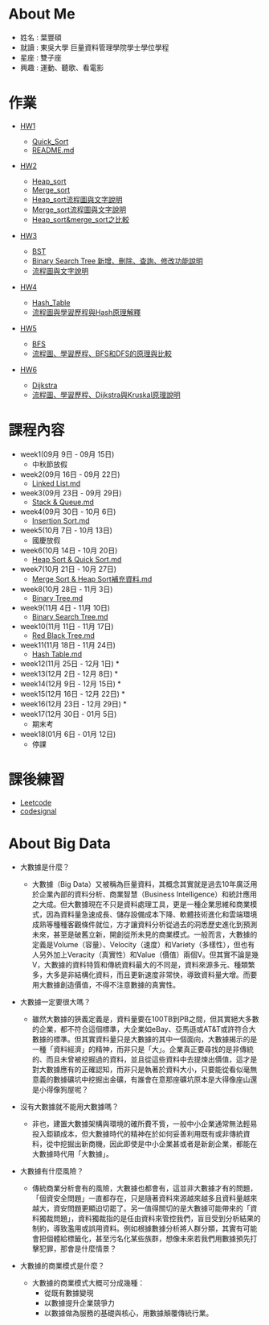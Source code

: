 # About Me
   * 姓名 : 葉豐碩
   * 就讀 : 東吳大學 巨量資料管理學院學士學位學程
   * 星座 : 雙子座
   * 興趣 : 運動、聽歌、看電影

# 作業
  * [HW1](https://github.com/eter0000/learningnotes/tree/master/HW1)
    * [Quick_Sort](https://github.com/eter0000/learningnotes/blob/master/HW1/Quick_Sort1.ipynb)
    * [README.md](https://github.com/eter0000/learningnotes/blob/master/HW1/README.md)
  * [HW2](https://github.com/eter0000/learningnotes/tree/master/HW2)
    * [Heap_sort](https://github.com/eter0000/learningnotes/blob/master/HW2/heap_sort_06170210.py)
    * [Merge_sort](https://github.com/eter0000/learningnotes/blob/master/HW2/merge_sort_06170210.py)
    * [Heap_sort流程圖與文字說明](https://github.com/eter0000/learningnotes/blob/master/HW2/Heap_Sort%E6%B5%81%E7%A8%8B%E5%9C%96%E8%88%87%E6%96%87%E5%AD%97%E8%AA%AA%E6%98%8E.md)
    * [Merge_sort流程圖與文字說明](https://github.com/eter0000/learningnotes/blob/master/HW2/Merge_Sort%E6%B5%81%E7%A8%8B%E5%9C%96%E8%88%87%E6%96%87%E5%AD%97%E8%AA%AA%E6%98%8E.md)
    * [Heap_sort&merge_sort之比較](https://github.com/eter0000/learningnotes/blob/master/HW2/Heap_sort%E8%88%87Merge_sort%E4%B9%8B%E6%AF%94%E8%BC%83.md)
  * [HW3](https://github.com/eter0000/learningnotes/tree/master/HW3)
    * [BST](https://github.com/eter0000/learningnotes/blob/master/HW3/binary_search_tree_06170210.py)
    * [Binary Search Tree 新增、刪除、查詢、修改功能說明](https://github.com/eter0000/learningnotes/blob/master/HW3/Binary%20Search%20Tree%20%E6%96%B0%E5%A2%9E%E3%80%81%E5%88%AA%E9%99%A4%E3%80%81%E6%9F%A5%E8%A9%A2%E3%80%81%E4%BF%AE%E6%94%B9%E5%8A%9F%E8%83%BD%E8%AA%AA%E6%98%8E.md)
    * [流程圖與文字說明](https://github.com/eter0000/learningnotes/blob/master/HW3/%E6%B5%81%E7%A8%8B%E5%9C%96%E8%88%87%E6%96%87%E5%AD%97%E8%AA%AA%E6%98%8E.md)
  * [HW4](https://github.com/eter0000/learningnotes/tree/master/HW4)
    * [Hash_Table](https://github.com/eter0000/learningnotes/blob/master/HW4/hash_table_06170210.py)
    * [流程圖與學習歷程與Hash原理解釋](https://github.com/eter0000/learningnotes/blob/master/HW4/%E6%B5%81%E7%A8%8B%E5%9C%96%E8%88%87%E5%AD%B8%E7%BF%92%E6%AD%B7%E7%A8%8B%E8%88%87Hash%E5%8E%9F%E7%90%86%E8%A7%A3%E9%87%8B.ipynb)
  * [HW5](https://github.com/eter0000/learningnotes/tree/master/HW5)
    * [BFS](https://github.com/eter0000/learningnotes/blob/master/HW5/BFS_06170210.py)
    * [流程圖、學習歷程、BFS和DFS的原理與比較](https://github.com/eter0000/learningnotes/blob/master/HW5/%E6%B5%81%E7%A8%8B%E5%9C%96%E3%80%81%E5%AD%B8%E7%BF%92%E6%AD%B7%E7%A8%8B%E3%80%81BFS%E5%92%8CDFS%E7%9A%84%E5%8E%9F%E7%90%86%E8%88%87%E6%AF%94%E8%BC%83.ipynb)

  * [HW6](https://github.com/eter0000/learningnotes/tree/master/HW6)
    * [Dijkstra](https://github.com/eter0000/learningnotes/blob/master/HW6/Dijkstra_06170210.py)
    * [流程圖、學習歷程、Dijkstra與Kruskal原理說明](https://github.com/eter0000/learningnotes/blob/master/HW6/%E6%B5%81%E7%A8%8B%E5%9C%96%E3%80%81%E5%AD%B8%E7%BF%92%E6%AD%B7%E7%A8%8B%E3%80%81Dijkstra%E8%88%87Kruskal%E5%8E%9F%E7%90%86%E8%AA%AA%E6%98%8E.ipynb)
  
# 課程內容
  * week1(09月 9日 - 09月 15日)
    * 中秋節放假
  * week2(09月 16日 - 09月 22日)
    * [Linked List.md](https://github.com/eter0000/learningnotes/blob/master/Week/week2.md)
  * week3(09月 23日 - 09月 29日)
    * [Stack & Queue.md](https://github.com/eter0000/learningnotes/blob/master/Week/week3.md)
  * week4(09月 30日 - 10月 6日)
    * [Insertion Sort.md](https://github.com/eter0000/learningnotes/blob/master/Week/week4.md)
  * week5(10月 7日 - 10月 13日)
    * 國慶放假
  * week6(10月 14日 - 10月 20日)
    * [Heap Sort & Quick Sort.md](https://github.com/eter0000/learningnotes/blob/master/Week/week6.md)
  * week7(10月 21日 - 10月 27日)
    * [Merge Sort & Heap Sort補充資料.md](https://github.com/eter0000/learningnotes/blob/master/Week/week7.md)
  * week8(10月 28日 - 11月 3日)
    * [Binary Tree.md](https://github.com/eter0000/learningnotes/blob/master/Week/week8.md)
  * week9(11月 4日 - 11月 10日)
    * [Binary Search Tree.md](https://github.com/eter0000/learningnotes/blob/master/Week/week9.md)
  * week10(11月 11日 - 11月 17日)
    * [Red Black Tree.md](https://github.com/eter0000/learningnotes/blob/master/Week/week10.md)
  * week11(11月 18日 - 11月 24日)
    * [Hash Table.md](https://github.com/eter0000/learningnotes/blob/master/Week/week11.md)
  * week12(11月 25日 - 12月 1日)
    * 
  * week13(12月 2日 - 12月 8日)
    * 
  * week14(12月 9日 - 12月 15日)
    * 
  * week15(12月 16日 - 12月 22日)
    * 
  * week16(12月 23日 - 12月 29日)
    * 
  * week17(12月 30日 - 01月 5日)
    * 期末考
  * week18(01月 6日 - 01月 12日)
    * 停課
  
  
  
  # 課後練習
  * [Leetcode](https://github.com/eter0000/learningnotes/tree/master/Leetcode)
  * [codesignal](https://github.com/eter0000/learningnotes/tree/master/codesignal)

  
# About Big Data 
   * 大數據是什麼？
      * 大數據（Big Data）又被稱為巨量資料，其概念其實就是過去10年廣泛用於企業內部的資料分析、商業智慧（Business Intelligence）和統計應用之大成。但大數據現在不只是資料處理工具，更是一種企業思維和商業模式，因為資料量急速成長、儲存設備成本下降、軟體技術進化和雲端環境成熟等種種客觀條件就位，方才讓資料分析從過去的洞悉歷史進化到預測未來，甚至是破舊立新，開創從所未見的商業模式。一般而言，大數據的定義是Volume（容量）、Velocity（速度）和Variety（多樣性），但也有人另外加上Veracity（真實性）和Value（價值）兩個V。但其實不論是幾V，大數據的資料特質和傳統資料最大的不同是，資料來源多元、種類繁多，大多是非結構化資料，而且更新速度非常快，導致資料量大增。而要用大數據創造價值，不得不注意數據的真實性。

   * 大數據一定要很大嗎？
      * 雖然大數據的狹義定義是，資料量要在100TB到PB之間，但其實絕大多數的企業，都不符合這個標準，大企業如eBay、亞馬遜或AT&T或許符合大數據的標準。但其實資料量只是大數據的其中一個面向，大數據揭示的是一種「資料經濟」的精神，而非只是「大」。企業真正要尋找的是非傳統的、而且未曾被挖掘過的資料，並且從這些資料中去提煉出價值，這才是對大數據應有的正確認知，而非只是執著於資料大小，只要能從看似毫無意義的數據礦坑中挖掘出金礦，有誰會在意那座礦坑原本是大得像座山還是小得像狗屋呢？
      
   * 沒有大數據就不能用大數據嗎？
      * 非也，建置大數據架構與環境的確所費不貲，一般中小企業通常無法輕易投入鉅額成本，但大數據時代的精神在於如何妥善利用既有或非傳統資料，從中挖掘出新商機，因此即使是中小企業甚或者是新創企業，都能在大數據時代用「大數據」。
      
   * 大數據有什麼風險？
      * 傳統商業分析會有的風險，大數據也都會有，這並非大數據才有的問題，「個資安全問題」一直都存在，只是隨著資料來源越來越多且資料量越來越大，資安問題更顯迫切罷了。另一值得關切的是大數據可能帶來的「資料獨裁問題」，資料獨裁指的是任由資料來管控我們，盲目受到分析結果的制約，導致濫用或誤用資料。例如根據數據分析將人群分類，其實有可能會把個體給標籤化，甚至污名化某些族群，想像未來若我們用數據預先打擊犯罪，那會是什麼情景？
      
   * 大數據的商業模式是什麼？
      * 大數據的商業模式大概可分成幾種：
        * 從既有數據變現
        * 以數據提升企業競爭力
        * 以數據做為服務的基礎與核心，用數據顛覆傳統行業。
